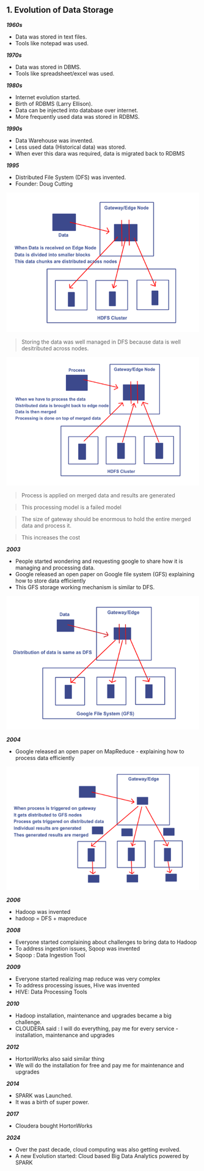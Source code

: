 ## 1. Evolution of Data Storage

**_1960s_**

- Data was stored in text files.
- Tools like notepad was used.

**_1970s_**

- Data was stored in DBMS.
- Tools like spreadsheet/excel was used.

**_1980s_**

- Internet evolution started.
- Birth of RDBMS (Larry Ellison).
- Data can be injected into database over internet.
- More frequently used data was stored in RDBMS.

**_1990s_**

- Data Warehouse was invented.
- Less used data (Historical data) was stored.
- When ever this dara was required, data is migrated back to RDBMS

**_1995_**

- Distributed File System (DFS) was invented.
- Founder: Doug Cutting

![Sqoop Import Export Example](./assets/images/storage.png)
<br>

> Storing the data was well managed in DFS because data is well desitributed across nodes.

![Sqoop Import Export Example](./assets/images/processing.png)
<br>

> Process is applied on merged data and results are generated

> This processing model is a failed model

> The size of gateway should be enormous to hold the entire merged data and process it.

> This increases the cost


**_2003_**

- People started wondering and requesting google to share how it is managing and processing data.
- Google released an open paper on Google file system (GFS) explaining how to store data efficiently
- This GFS storage working mechanism is similar to DFS.

![Sqoop Import Export Example](./assets/images/gfs-storage.png)
<br>


**_2004_**

- Google released an open paper on MapReduce - explaining how to process data efficiently

![Sqoop Import Export Example](./assets/images/mr-processing.png)
<br>


**_2006_**

- Hadoop was invented
- hadoop = DFS + mapreduce

**_2008_**

- Everyone started complaining about challenges to bring data to Hadoop
- To address ingestion issues, Sqoop was invented
- Sqoop : Data Ingestion Tool

**_2009_**

- Everyone started realizing map reduce was very complex
- To address processing issues, Hive was invented
- HIVE: Data Processing Tools

**_2010_**

- Hadoop installation, maintenance and upgrades became a big challenge.
- CLOUDERA said : I will do everything, pay me for every service - installation, maintenance and upgrades


**_2012_**

- HortonWorks also said similar thing
- We will do the installation for free and pay me for maintenance and upgrades

**_2014_**

- SPARK was Launched.
- It was a birth of super power.

**_2017_**

- Cloudera bought HortonWorks

**_2024_**

- Over the past decade, cloud computing was also getting evolved.
- A new Evolution started: Cloud based Big Data Analytics powered by SPARK 
